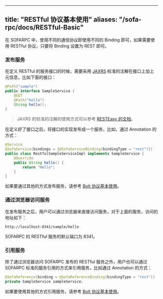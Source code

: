 
---
title: "RESTful 协议基本使用"
aliases: "/sofa-rpc/docs/RESTful-Basic"
---


在 SOFARPC 中，使用不同的通信协议即使用不同的 Binding 即可，如果需要使用 RESTful 协议，只要将 Binding 设置为 REST 即可。

### 发布服务

在定义 RESTful 的服务接口的时候，需要采用 [JAXRS](https://en.wikipedia.org/wiki/Java_API_for_RESTful_Web_Services) 标准的注解在接口上加上元信息，比如下面的接口：

```java
@Path("sample")
public interface SampleService {
    @GET
    @Path("hello")
    String hello();
}
```

> JAXRS 的标准的注解的使用方式可以参考 [RESTEasy 的文档](http://docs.jboss.org/resteasy/docs/3.0.12.Final/userguide/html/Using_Path.html)。

在定义好了接口之后，将接口的实现发布成一个服务，比如，通过 Annotation 的方式：

```java
@Service
@SofaService(bindings = {@SofaServiceBinding(bindingType = "rest")})
public class RestfulSampleServiceImpl implements SampleService {
    @Override
    public String hello() {
        return "Hello";
    }
}
```

如果要通过其他的方式发布服务，请参考 [Bolt 协议基本使用](../bolt-usage)。

### 通过浏览器访问服务

在发布服务之后，用户可以通过浏览器来直接访问服务，对于上面的服务，访问的地址如下：

```plain
http://localhost:8341/sample/hello
```

SOFARPC 的 RESTful 服务的默认端口为 8341。

### 引用服务

除了通过浏览器访问 SOFARPC 发布的 RESTful 服务之外，用户也可以通过 SOFARPC 标准的服务引用的方式来引用服务，比如通过 Annotation 的方式：

```java
@SofaReference(binding = @SofaReferenceBinding(bindingType = "rest"))
private SampleService sampleService;
```

如果要使用其他的方式引用服务，请参考 [Bolt 协议基本使用](../bolt-usage)。
